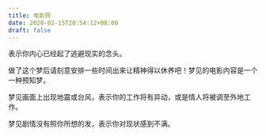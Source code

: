 ```yaml
---
title: 电影院
date: 2020-02-15T20:54:12+08:00
draft: false
---
```


表示你内心已经起了逃避现实的念头。


做了这个梦后请刻意安排一些时间出来让精神得以休养吧！梦见的电影内容是一个一种预知梦。


梦见画面上出现地震或台风，表示你的工作将有异动，或是情人将被调至外地工作。


梦见剧情没有照你所想的发，表示你对现状感到不满。
